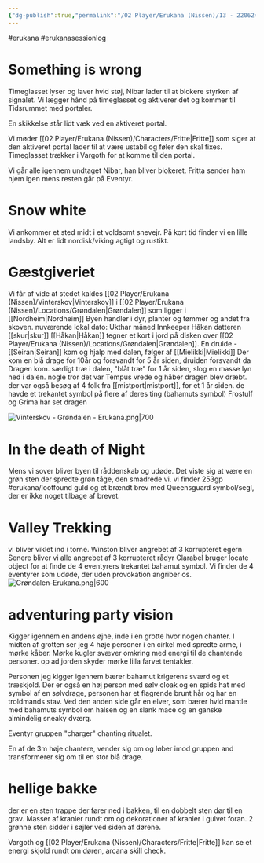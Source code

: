 ```yaml
---
{"dg-publish":true,"permalink":"/02 Player/Erukana (Nissen)/13 - 220624 - steffen session 1/"}
---
```


#erukana #erukanasessionlog 

# Something is wrong 
Timeglasset lyser og laver hvid støj, Nibar lader til at blokere styrken af signalet.
Vi lægger hånd på timeglasset og aktiverer det og kommer til Tidsrummet med portaler.

En skikkelse står lidt væk ved en aktiveret portal.

Vi møder [[02 Player/Erukana (Nissen)/Characters/Fritte\|Fritte]] som siger at den aktiveret portal lader til at være ustabil og føler den skal fixes. Timeglasset trækker i Vargoth for at komme til den portal.

Vi går alle igennem undtaget Nibar, han bliver blokeret. Fritta sender ham hjem igen mens resten går på Eventyr. 

# Snow white 
Vi ankommer et sted midt i et voldsomt snevejr. 
På kort tid finder vi en lille landsby.
Alt er lidt nordisk/viking agtigt og rustikt. 

# Gæstgiveriet 
Vi får af vide at stedet kaldes [[02 Player/Erukana (Nissen)/Vinterskov\|Vinterskov]] i [[02 Player/Erukana (Nissen)/Locations/Grøndalen\|Grøndalen]] som ligger i [[Nordheim\|Nordheim]]
Byen handler i dyr, planter og tømmer og andet fra skoven. 
nuværende lokal dato: Ukthar måned
Innkeeper Håkan
datteren [[skur\|skur]] 
[[Håkan\|Håkan]] tegner et kort i jord på disken over [[02 Player/Erukana (Nissen)/Locations/Grøndalen\|Grøndalen]].
En druide - [[Seiran\|Seiran]] kom og hjalp med dalen, følger af [[Mielikki\|Mielikki]]
Der kom en blå drage for 10år og forsvandt for 5 år siden, druiden forsvandt da Dragen kom. 
særligt træ i dalen, "blåt træ" 
for 1 år siden, slog en masse lyn ned i dalen. 
nogle tror det var Tempus vrede og håber dragen blev dræbt. 
der var også besøg af 4 folk fra [[mistport\|mistport]], for et 1 år siden. 
de havde et trekantet symbol på flere af deres ting (bahamuts symbol)
Frostulf og Grima har set dragen

![Vinterskov - Grøndalen - Erukana.png|700](/img/user/10%20Attachments/Vinterskov%20-%20Gr%C3%B8ndalen%20-%20Erukana.png)

# In the death of Night 
Mens vi sover bliver byen til råddenskab og udøde.
Det viste sig at være en grøn sten der spredte grøn tåge, den smadrede vi. 
vi finder 253gp #erukana/lootfound  guld og et brændt brev med Queensguard symbol/segl, der er ikke noget tilbage af brevet. 

# Valley Trekking
vi bliver viklet ind i torne. 
Winston bliver angrebet af 3 korrupteret egern
Senere bliver vi alle angrebet af 3 korrupteret rådyr
Clarabel bruger locate object for at finde de 4 eventyrers trekantet bahamut symbol.
Vi finder de 4 eventyrer som udøde, der uden provokation angriber os.
![Grøndalen-Erukana.png|600](/img/user/10%20Attachments/Gr%C3%B8ndalen-Erukana.png)


# adventuring party vision

Kigger igennem en andens øjne, inde i en grotte hvor nogen chanter. I midten af grotten ser jeg 4 høje personer i en cirkel med spredte arme, i mørke kåber. Mørke kugler svæver omkring med energi til de chantende personer. op ad jorden skyder mørke lilla farvet tentakler.

Personen jeg kigger igennem bærer bahamut krigerens sværd og et træskjold. Der er også en høj person med sølv cloak og en spids hat med symbol af en sølvdrage, personen har et flagrende brunt hår og har en troldmands stav. Ved den anden side går en elver, som bærer hvid mantle med bahamuts symbol om halsen og en slank mace og en ganske almindelig sneaky dværg. 

Eventyr gruppen "charger" chanting ritualet. 

En af de 3m høje chantere, vender sig om og løber imod gruppen and transformerer sig om til en stor blå drage. 

# hellige bakke 
der er en sten trappe der fører ned i bakken, til en dobbelt sten dør til en grav. Masser af kranier rundt om og dekorationer af kranier i gulvet foran. 2 grønne sten sidder i søjler ved siden af dørene. 

Vargoth og [[02 Player/Erukana (Nissen)/Characters/Fritte\|Fritte]] kan se et energi skjold rundt om døren, arcana skill check. 
